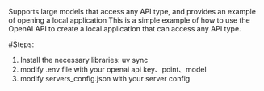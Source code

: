 Supports large models that access any API type, and provides an example of opening a local application
This is a simple example of how to use the OpenAI API to create a local application that can access any API type.

#Steps:
1. Install the necessary libraries: uv sync
2. modify .env file with your openai api key、point、model
3. modify servers_config.json with your server config
